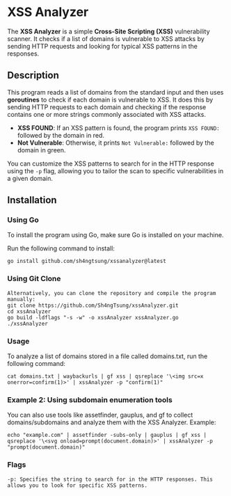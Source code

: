 # XSS Analyzer

The **XSS Analyzer** is a simple **Cross-Site Scripting (XSS)** vulnerability scanner. It checks if a list of domains is vulnerable to XSS attacks by sending HTTP requests and looking for typical XSS patterns in the responses.

## Description

This program reads a list of domains from the standard input and then uses **goroutines** to check if each domain is vulnerable to XSS. It does this by sending HTTP requests to each domain and checking if the response contains one or more strings commonly associated with XSS attacks.

- **XSS FOUND**: If an XSS pattern is found, the program prints `XSS FOUND:` followed by the domain in red.
- **Not Vulnerable**: Otherwise, it prints `Not Vulnerable:` followed by the domain in green.

You can customize the XSS patterns to search for in the HTTP response using the `-p` flag, allowing you to tailor the scan to specific vulnerabilities in a given domain.

## Installation

### Using Go

To install the program using Go, make sure Go is installed on your machine.

Run the following command to install:

```
go install github.com/sh4ngtsung/xssanalyzer@latest
```

### Using Git Clone
```
Alternatively, you can clone the repository and compile the program manually:
git clone https://github.com/Sh4ngTsung/xssAnalyzer.git
cd xssAnalyzer
go build -ldflags "-s -w" -o xssAnalyzer xssAnalyzer.go
./xssAnalyzer
```

### Usage


To analyze a list of domains stored in a file called domains.txt, run the following command:
```
cat domains.txt | waybackurls | gf xss | qsreplace '\<img src=x onerror=confirm(1)>' | xssAnalyzer -p "confirm(1)"
```

### Example 2: Using subdomain enumeration tools

You can also use tools like assetfinder, gauplus, and gf to collect domains/subdomains and analyze them with the XSS Analyzer. Example:
```
echo "example.com" | assetfinder -subs-only | gauplus | gf xss | qsreplace '\<svg onload=prompt(document.domain)>' | xssAnalyzer -p "prompt(document.domain)"
```

### Flags

    -p: Specifies the string to search for in the HTTP responses. This allows you to look for specific XSS patterns.
